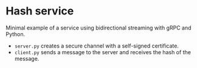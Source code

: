 # Hash service

Minimal example of a service using bidirectional streaming with gRPC and Python. 

* `server.py` creates a secure channel with a self-signed certificate.
* `client.py` sends a message to the server and receives the hash of the message.
